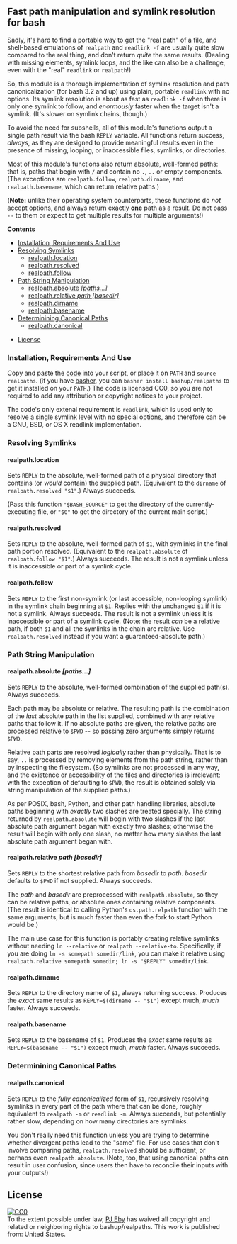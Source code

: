 ## Fast path manipulation and symlink resolution for bash

Sadly, it's hard to find a portable way to get the "real path" of a file, and shell-based emulations of `realpath` and `readlink -f` are usually quite slow compared to the real thing, and don't return *quite* the same results.  (Dealing with missing elements, symlink loops, and the like can also be a challenge, even with the "real" `readlink` or `realpath`!)

So, this module is a thorough implementation of symlink resolution and path canonicalization (for bash 3.2 and up) using plain, portable `readlink` with no options.  Its symlink resolution is about as fast as `readlink -f` when there is only one symlink to follow, and *enormously* faster when the target isn't a symlink.  (It's slower on symlink chains, though.)

To avoid the need for subshells, all of this module's functions output a single path result via the bash `REPLY` variable.  All functions return success, *always*, as they are designed to provide meaningful results even in the presence of missing, looping, or inaccessible files, symlinks, or directories.

Most of this module's functions also return absolute, well-formed paths: that is, paths that begin with `/` and contain no `.`, `..` or empty components.  (The exceptions are `realpath.follow`, `realpath.dirname`, and `realpath.basename`, which can return relative paths.)

(**Note:** unlike their operating system counterparts, these functions do *not* accept options, and always return exactly **one** path as a result.  Do not pass `--` to them or expect to get multiple results for multiple arguments!)

**Contents**

<!-- toc -->

  * [Installation, Requirements And Use](#installation-requirements-and-use)
  * [Resolving Symlinks](#resolving-symlinks)
    + [realpath.location](#realpathlocation)
    + [realpath.resolved](#realpathresolved)
    + [realpath.follow](#realpathfollow)
  * [Path String Manipulation](#path-string-manipulation)
    + [realpath.absolute *[paths...]*](#realpathabsolute-paths)
    + [realpath.relative *path [basedir]*](#realpathrelative-path-basedir)
    + [realpath.dirname](#realpathdirname)
    + [realpath.basename](#realpathbasename)
  * [Determinining Canonical Paths](#determinining-canonical-paths)
    + [realpath.canonical](#realpathcanonical)
- [License](#license)

<!-- tocstop -->

### Installation, Requirements And Use

Copy and paste the [code](realpaths) into your script, or place it on `PATH` and `source realpaths`.  (if you have [basher](https://github.com/basherpm/basher), you can `basher install bashup/realpaths` to get it installed on your `PATH`.)  The code is licensed CC0, so you are not required to add any attribution or copyright notices to your project.

The code's only extenal requirement is `readlink`, which is used only to resolve a single symlink level with no special options, and therefore can be a GNU, BSD, or OS X readlink implementation.

### Resolving Symlinks

#### realpath.location

Sets `REPLY` to the absolute, well-formed path of a physical directory that contains (or *would* contain) the supplied path.  (Equivalent to the `dirname` of  `realpath.resolved "$1"`.) Always succeeds.

(Pass this function `"$BASH_SOURCE"` to get the directory of the currently-executing file, or `"$0"` to get the directory of the current main script.)

#### realpath.resolved

Sets `REPLY` to the absolute, well-formed path of `$1`, with symlinks in the final path portion resolved.  (Equivalent to the `realpath.absolute` of `realpath.follow "$1"`.)  Always succeeds.  The result is not a symlink unless it is inaccessible or part of a symlink cycle.

#### realpath.follow

Sets `REPLY` to the first non-symlink (or last accessible, non-looping symlink) in the symlink chain beginning at `$1`.  Replies with the unchanged `$1` if it is not a symlink.  Always succeeds.  The result is not a symlink unless it is inaccessible or part of a symlink cycle.  (Note: the result *can* be a relative path, if both `$1` and all the symlinks in the chain are relative.  Use `realpath.resolved` instead if you want a guaranteed-absolute path.)

### Path String Manipulation

#### realpath.absolute *[paths...]*

Sets `REPLY` to the absolute, well-formed combination of the supplied path(s). Always succeeds.

Each path may be absolute or relative.  The resulting path is the combination of the *last* absolute path in the list supplied, combined with any relative paths that follow it.  If no absolute paths are given, the relative paths are processed relative to `$PWD` -- so passing zero arguments simply returns `$PWD`.

Relative path parts are resolved *logically* rather than physically.  That is to say, `..` is processed by removing elements from the path string, rather than by inspecting the filesystem.  (So symlinks are not processed in any way, and the existence or accessibility of the files and directories is irrelevant: with the exception of defaulting to `$PWD`, the result is obtained solely via string manipulation of the supplied paths.)

As per POSIX, bash, Python, and other path handling libraries, absolute paths beginning with *exactly* two slashes are treated specially.  The string returned by `realpath.absolute` will begin with two slashes if the last absolute path argument began with exactly two slashes; otherwise the result will begin with only one slash, no matter how many slashes the last absolute path argument began with.

#### realpath.relative *path [basedir]*

Sets `REPLY` to the shortest relative path from *basedir* to *path*.  *basedir* defaults to `$PWD` if not supplied.  Always succeeds.

The *path* and *basedir* are preprocessed with `realpath.absolute`, so they can be relative paths, or absolute ones containing relative components.  (The result is identical to calling Python's `os.path.relpath` function with the same arguments, but is much faster than even the fork to start Python would be.)

The main use case for this function is portably creating relative symlinks without needing `ln --relative` or `realpath --relative-to`.  Specifically, if you are doing `ln -s somepath somedir/link`, you can make it relative using `realpath.relative somepath somedir; ln -s "$REPLY" somedir/link`.

#### realpath.dirname

Sets `REPLY` to the directory name of `$1`, always returning success.  Produces the *exact* same results as `REPLY=$(dirname -- "$1")` except much, *much* faster.  Always succeeds.

#### realpath.basename

Sets `REPLY` to the basename of `$1`.  Produces the *exact* same results as `REPLY=$(basename -- "$1")` except much, *much* faster.  Always succeeds.

### Determinining Canonical Paths

#### realpath.canonical

Sets `REPLY` to the *fully canonicalized* form of `$1`, recursively resolving symlinks in every part of the path where that can be done, roughly equivalent to `realpath -m` or `readlink -m`.   Always succeeds, but potentially rather slow, depending on how many directories are symlinks.

You don't really need this function unless you are trying to determine whether divergent paths lead to the "same" file.  For use cases that don't involve comparing paths, `realpath.resolved` should be sufficient, or perhaps even `realpath.absolute`.  (Note, too, that using canonical paths can result in user confusion, since users then have to reconcile their inputs with your outputs!)

## License

<p xmlns:dct="http://purl.org/dc/terms/" xmlns:vcard="http://www.w3.org/2001/vcard-rdf/3.0#">
  <a rel="license" href="http://creativecommons.org/publicdomain/zero/1.0/"><img src="https://licensebuttons.net/p/zero/1.0/80x15.png" style="border-style: none;" alt="CC0" /></a><br />
  To the extent possible under law, <a rel="dct:publisher" href="https://github.com/pjeby"><span property="dct:title">PJ Eby</span></a>
  has waived all copyright and related or neighboring rights to <span property="dct:title">bashup/realpaths</span>.
This work is published from: <span property="vcard:Country" datatype="dct:ISO3166" content="US" about="https://github.com/bashup/realpaths">United States</span>.
</p>
